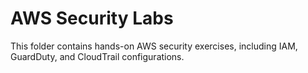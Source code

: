 # AWS Security Labs
This folder contains hands-on AWS security exercises, including IAM, GuardDuty, and CloudTrail configurations.
